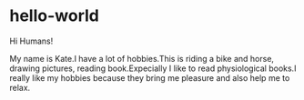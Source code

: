 # hello-world

Hi Humans!

My name is Kate.I have a lot of hobbies.This is riding a bike and horse, drawing pictures, reading book.Expecially I like to read physiological books.I really like my hobbies because they bring me pleasure and also help me to relax.
